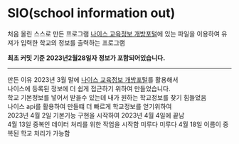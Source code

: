# SIO(school information out)
처음 올린 스스로 만든 프로그램
[나이스 교육정보 개방포털](https://open.neis.go.kr/portal/data/service/selectServicePage.do?page=1&rows=10&sortColumn=&sortDirection=&infId=OPEN17020190531110010104913&infSeq=3)에 있는 파일을 이용하여 유져가 입력한 학교의 정보를 출력하는 프로그램

**최초 커밋 기준 2023년2월28일자 정보가 포함되어있습니다.**
*** 
만든 이유
2023년 3월 말에 [나이스 교육정보 개방포털](https://open.neis.go.kr/portal/data/service/selectServicePage.do?page=1&rows=10&sortColumn=&sortDirection=&infId=OPEN17020190531110010104913&infSeq=3)를 활용해서<br> 나이스에 등록된 정보에 더 쉽게 접근하기 위하여 만들었습니다.<br>
학교 기본정보를 넣어서 받을수 있는데 내가 원하는 학교정보를 찾기 힘들었음<br>
나이스 api를 활용하여 만들떄 더 빠르게 학교정보를 얻기위하여<br>
2023년 4월 2일 기본기능 구현을 시작하여 2023년 4월 4일에 끝남<br>
4월 13일 중복인 데이터 처리를 위한 작업을 시작함 미루다 미루다 4월 18일 이름이 중복된 학교 처리가 가능함 
